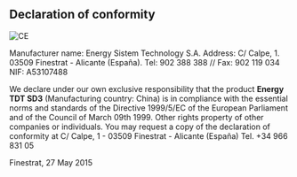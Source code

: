 ## Declaration of conformity

![CE](http://static.energysistem.com/images/manuals/39052/54887c2a4f567.jpg)

Manufacturer name: Energy Sistem Technology S.A.
Address: C/ Calpe, 1.
03509 Finestrat - Alicante (España).
Tel: 902 388 388 // Fax: 902 119 034
NIF: A53107488

We declare under our own exclusive responsibility that the product **Energy TDT SD3** (Manufacturing country: China) is in compliance with the essential norms and standards of the Directive 1999/5/EC of the European Parliament and of the Council of March 09th 1999. Other rights property of other companies or individuals. You may request a copy of the declaration of conformity at C/ Calpe, 1 - 03509 Finestrat - Alicante (España) Tel. +34 966 831 05


Finestrat, 27 May 2015


